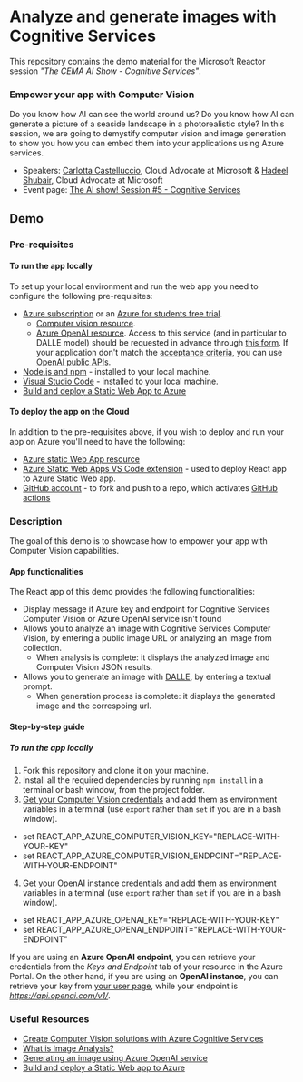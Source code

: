 # Analyze and generate images with Cognitive Services
This repository contains the demo material for the Microsoft Reactor session *"The CEMA AI Show - Cognitive Services"*.

### Empower your app with Computer Vision
Do you know how AI can see the world around us? Do you know how AI can generate a picture of a seaside landscape in a photorealistic style? In this session, we are going to demystify computer vision and image generation to show you how you can embed them into your applications using Azure services.


* Speakers: [Carlotta Castelluccio](https://www.linkedin.com/in/carlotta-castelluccio/), Cloud Advocate at Microsoft &
            [Hadeel Shubair](https://www.linkedin.com/in/hadeel-shubair-9883a9160/), Cloud Advocate at Microsoft
* Event page: [The AI show! Session #5 - Cognitive Services](https://developer.microsoft.com/en-us/reactor/events/19883/?WT.mc_id=academic-99204-cacaste) 

## Demo
### Pre-requisites

#### To run the app locally
To set up your local environment and run the web app you need to configure the following pre-requisites:
* [Azure subscription](https://azure.microsoft.com/en-us/pricing/offers/ms-azr-0044p/) or an [Azure for students free trial](https://azure.microsoft.com/en-us/students/?WT.mc_id=academic-99204-cacaste).
  * [Computer vision resource](https://ms.portal.azure.com/#create/Microsoft.CognitiveServicesComputerVision).
  * [Azure OpenAI resource](https://ms.portal.azure.com/#create/Microsoft.CognitiveServicesOpenAI). Access to this service (and in particular to DALLE model) should be requested in advance through [this form](https://customervoice.microsoft.com/Pages/ResponsePage.aspx?id=v4j5cvGGr0GRqy180BHbR7en2Ais5pxKtso_Pz4b1_xUOFA5Qk1UWDRBMjg0WFhPMkIzTzhKQ1dWNyQlQCN0PWcu). If your application don't match the [acceptance criteria](https://learn.microsoft.com/legal/cognitive-services/openai/limited-access?context=%2Fazure%2Fcognitive-services%2Fopenai%2Fcontext%2Fcontext?WT.mc_id=academic-99204-cacaste), you can use [OpenAI public APIs](https://platform.openai.com/docs/api-reference/introduction).
* [Node.js and npm](https://nodejs.org/en/download) - installed to your local machine.
* [Visual Studio Code](https://code.visualstudio.com/) - installed to your local machine.
* [Build and deploy a Static Web App to Azure](https://learn.microsoft.com/en-us/azure/developer/javascript/tutorial/static-web-app-image-analysis?tabs=bash%2Cvscode&WT.mc_id=academic-99204-cacaste)

#### To deploy the app on the Cloud
In addition to the pre-requisites above, if you wish to deploy and run your app on Azure you'll need to have the following:
* [Azure static Web App resource](https://ms.portal.azure.com/#create/Microsoft.StaticApp)
* [Azure Static Web Apps VS Code extension](https://marketplace.visualstudio.com/items?itemName=ms-azuretools.vscode-azurestaticwebapps) - used to deploy React app to Azure Static Web app.
* [GitHub account](https://github.com/) - to fork and push to a repo, which activates [GitHub actions](https://docs.github.com/actions)

### Description
The goal of this demo is to showcase how to empower your app with Computer Vision capabilities. 

#### App functionalities
The React app of this demo provides the following functionalities:

* Display message if Azure key and endpoint for Cognitive Services Computer Vision or Azure OpenAI service isn't found
* Allows you to analyze an image with Cognitive Services Computer Vision, by entering a public image URL or analyzing an image from collection.
  * When analysis is complete: it displays the analyzed image and Computer Vision JSON results.
* Allows you to generate an image with [DALLE](https://openai.com/dall-e-2), by entering a textual prompt. 
  * When generation process is complete: it displays the generated image and the correspoing url.

#### Step-by-step guide

##### To run the app locally
1. Fork this repository and clone it on your machine.
2. Install all the required dependencies by running `npm install` in a terminal or bash window, from the project folder.
3. [Get your Computer Vision credentials](https://learn.microsoft.com/azure/cognitive-services/cognitive-services-apis-create-account?tabs=multiservice%2Canomaly-detector%2Clanguage-service%2Ccomputer-vision%2Clinux#get-the-keys-for-your-resource&?WT.mc_id=academic-99204-cacaste) and add them as environment variables in a terminal  (use `export` rather than `set` if you are in a bash window).
  * set REACT_APP_AZURE_COMPUTER_VISION_KEY="REPLACE-WITH-YOUR-KEY"
  * set REACT_APP_AZURE_COMPUTER_VISION_ENDPOINT="REPLACE-WITH-YOUR-ENDPOINT"
4. Get your OpenAI instance credentials and add them as environment variables in a terminal (use `export` rather than `set` if you are in a bash window).
  * set REACT_APP_AZURE_OPENAI_KEY="REPLACE-WITH-YOUR-KEY"
  * set REACT_APP_AZURE_OPENAI_ENDPOINT="REPLACE-WITH-YOUR-ENDPOINT"
  
  If you are using an **Azure OpenAI endpoint**, you can retrieve your credentials from the *Keys and Endpoint* tab of your resource in the Azure Portal. On the other hand, if you are using an **OpenAI instance**, you can retrieve your key from [your user page](https://platform.openai.com/account/api-keys), while your endpoint is *https://api.openai.com/v1/*.

### Useful Resources
* [Create Computer Vision solutions with Azure Cognitive Services](https://learn.microsoft.com/en-us/training/paths/create-computer-vision-solutions-azure-cognitive-services/?WT.mc_id=academic-99204-cacaste)
* [What is Image Analysis?](https://learn.microsoft.com/en-us/azure/cognitive-services/computer-vision/overview-image-analysis?tabs=4-0&WT.mc_id=academic-99204-cacaste)
* [Generating an image using Azure OpenAI service](https://learn.microsoft.com/en-us/azure/cognitive-services/openai/dall-e-quickstart?pivots=rest-api&WT.mc_id=academic-99204-cacaste)
* [Build and deploy a Static Web app to Azure](https://learn.microsoft.com/en-us/azure/developer/javascript/tutorial/static-web-app-image-analysis?tabs=bash%2Cvscode&WT.mc_id=academic-99204-cacaste)

